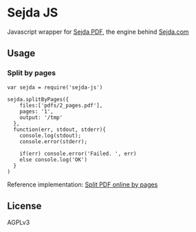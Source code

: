 # Sejda JS

Javascript wrapper for [Sejda PDF](https://github.com/torakiki/sejda), the engine behind [Sejda.com](http://www.sejda.com)  

## Usage

### Split by pages

```
var sejda = require('sejda-js')

sejda.splitByPages({
    files:['pdfs/2_pages.pdf'],
    pages: '1',
    output: '/tmp'
  },
  function(err, stdout, stderr){
    console.log(stdout);
    console.error(stderr);

    if(err) console.error('Failed. ', err)
    else console.log('OK')
  }
)
```

Reference implementation: [Split PDF online by pages](http://www.sejda.com/split-by-pages)

## License

AGPLv3




